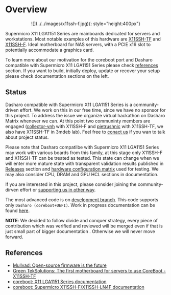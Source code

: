 # Overview

<center>
![](../../images/x11ssh-f.jpg){: style="height:400px"}
</center>

Supermicro X11 LGA1151 Series are mainboards dedicated for servers and
workstations. Most notable examples of this hardware are
[X11SSH-TF](https://www.supermicro.com/en/products/motherboard/x11ssh-tf) and
[X11SSH-F](https://www.supermicro.com/en/products/motherboard/X11SSH-F). Ideal
motherboard for NAS servers, with a PCIE x16 slot to potentially accommodate a
graphics card.

To learn more about our motivation for the coreboot port and Dasharo compatible
with Supermicro X11 LGA1151 Series please check [references](#references) section.
If you want to build, initially deploy, update or recover your setup please
check documentation sections on the left.

## Status

Dasharo compatible with Supermicro X11 LGA1151 Series is a community-driven
effort. We work on this in our free time, since we have no sponsor for this
project. To address the issue we organize virtual hackathon on Dasharo Matrix
whenever we can. At this point two communinty members are engaged
([collector-ynh](https://matrix.to/#/@collector-ynh:matrix.org) with X11SSH-F
and [pietrushnic](https://matrix.to/#/@pietrushnic:matrix.org) with X11SSH-TF,
we also have X11SSH-TF in 3mdeb lab). Feel free to [conact
us](mailto:contact@dasharo.com) if you wan to talk about project status.

Please note that Dasharo compatilbe with Supermicro X11 LGA1151 Series may work
with various boards from this family, at this stage only X11SSH-F and X11SSH-TF
can be treated as tested. This state can change when we will enter more mature
state with transparent validation results published in [Releases](../releases)
section and [hardware configuration matrix](../hardware-matrix) used for
testing. We may also consider CPU, DRAM and GPU HCL sections in documentation.

If you are interested in this project, please consider joining the
community-dirven effort or [supporting us in other
way](../../ways-you-can-help-us.md).

The most advanced code is on [development
branch](https://github.com/Dasharo/coreboot/pull/281). This code supports only
`Dasharo (coreboot+UEFI)`. Work in progress documentation can be found
[here](https://github.com/Dasharo/docs/pull/426).

**NOTE**: We decided to follow divide and conquer strategy, every piece of
contribution which was verified and reviewed will be merged even if that is
just small part of bigger documentation . Otherwise we will never move forward.

## References

* [Mullvad: Open-source firmware is the future](https://mullvad.net/en/blog/2019/8/7/open-source-firmware-future/)
* [Green TekSolutions: The first motherboard for servers to use CoreBoot - X11SSH-TF](https://www.greenteksolutionsllc.com/blog/The_first_motherboard_for_servers_to_use_CoreBoot_-_X11SSH-TF)
* [coreboot: X11 LGA1151 Series documentation](https://doc.coreboot.org/mainboard/supermicro/x11-lga1151-series/x11-lga1151-series.html)
* [coreboot: Supermicro X11SSH-F/X11SSH-LN4F documentation](https://doc.coreboot.org/mainboard/supermicro/x11-lga1151-series/x11ssh-f/x11ssh-f.html)
